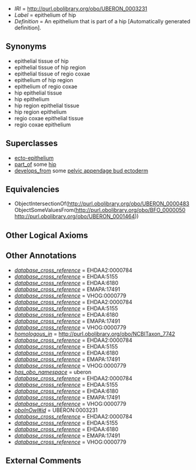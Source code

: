  * *IRI* = http://purl.obolibrary.org/obo/UBERON_0003231
 * *Label* = epithelium of hip
 * *Definition* = An epithelium that is part of a hip [Automatically generated definition].

## Synonyms

 * epithelial tissue of hip
 * epithelial tissue of hip region
 * epithelial tissue of regio coxae
 * epithelium of hip region
 * epithelium of regio coxae
 * hip epithelial tissue
 * hip epithelium
 * hip region epithelial tissue
 * hip region epithelium
 * regio coxae epithelial tissue
 * regio coxae epithelium

## Superclasses

 * [ecto-epithelium](../../UBERON/71/UBERON_0010371.md)
 * [part_of](../../BFO/50/BFO_0000050.md) some [hip](../../UBERON/64/UBERON_0001464.md)
 * [develops_from](../../RO/02/RO_0002202.md) some [pelvic appendage bud ectoderm](../../UBERON/71/UBERON_0003371.md)

## Equivalencies

 * ObjectIntersectionOf(<http://purl.obolibrary.org/obo/UBERON_0000483> ObjectSomeValuesFrom(<http://purl.obolibrary.org/obo/BFO_0000050> <http://purl.obolibrary.org/obo/UBERON_0001464>))

## Other Logical Axioms


## Other Annotations

 * *[database_cross_reference](../../ef/oboInOwl#hasDbXref.md)* = EHDAA2:0000784
 * *[database_cross_reference](../../ef/oboInOwl#hasDbXref.md)* = EHDAA:5155
 * *[database_cross_reference](../../ef/oboInOwl#hasDbXref.md)* = EHDAA:6180
 * *[database_cross_reference](../../ef/oboInOwl#hasDbXref.md)* = EMAPA:17491
 * *[database_cross_reference](../../ef/oboInOwl#hasDbXref.md)* = VHOG:0000779
 * *[database_cross_reference](../../ef/oboInOwl#hasDbXref.md)* = EHDAA2:0000784
 * *[database_cross_reference](../../ef/oboInOwl#hasDbXref.md)* = EHDAA:5155
 * *[database_cross_reference](../../ef/oboInOwl#hasDbXref.md)* = EHDAA:6180
 * *[database_cross_reference](../../ef/oboInOwl#hasDbXref.md)* = EMAPA:17491
 * *[database_cross_reference](../../ef/oboInOwl#hasDbXref.md)* = VHOG:0000779
 * *[homologous_in](../../core#homologous/in/core#homologous_in.md)* = http://purl.obolibrary.org/obo/NCBITaxon_7742
 * *[database_cross_reference](../../ef/oboInOwl#hasDbXref.md)* = EHDAA2:0000784
 * *[database_cross_reference](../../ef/oboInOwl#hasDbXref.md)* = EHDAA:5155
 * *[database_cross_reference](../../ef/oboInOwl#hasDbXref.md)* = EHDAA:6180
 * *[database_cross_reference](../../ef/oboInOwl#hasDbXref.md)* = EMAPA:17491
 * *[database_cross_reference](../../ef/oboInOwl#hasDbXref.md)* = VHOG:0000779
 * *[has_obo_namespace](../../ce/oboInOwl#hasOBONamespace.md)* = uberon
 * *[database_cross_reference](../../ef/oboInOwl#hasDbXref.md)* = EHDAA2:0000784
 * *[database_cross_reference](../../ef/oboInOwl#hasDbXref.md)* = EHDAA:5155
 * *[database_cross_reference](../../ef/oboInOwl#hasDbXref.md)* = EHDAA:6180
 * *[database_cross_reference](../../ef/oboInOwl#hasDbXref.md)* = EMAPA:17491
 * *[database_cross_reference](../../ef/oboInOwl#hasDbXref.md)* = VHOG:0000779
 * *[oboInOwl#id](../../id/oboInOwl#id.md)* = UBERON:0003231
 * *[database_cross_reference](../../ef/oboInOwl#hasDbXref.md)* = EHDAA2:0000784
 * *[database_cross_reference](../../ef/oboInOwl#hasDbXref.md)* = EHDAA:5155
 * *[database_cross_reference](../../ef/oboInOwl#hasDbXref.md)* = EHDAA:6180
 * *[database_cross_reference](../../ef/oboInOwl#hasDbXref.md)* = EMAPA:17491
 * *[database_cross_reference](../../ef/oboInOwl#hasDbXref.md)* = VHOG:0000779

## External Comments


